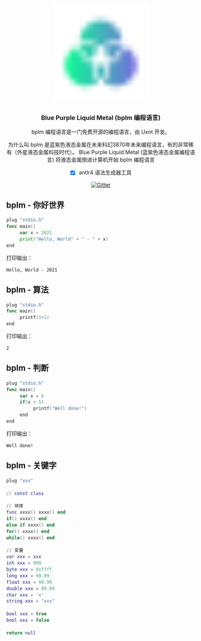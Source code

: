 <div align="center">
<a href="#">
<h1><img src="BPLM.svg" alt="Logo" width="256"></h1>
</a>

### Blue Purple Liquid Metal (bplm 编程语言)

bplm 编程语言是一门免费开源的编程语言，由 Uxnt 开发。 

为什么叫 bplm 是蓝紫色液态金属在未来科幻3870年未来编程语言，有的非常稀有（外星液态金属科技时代）。
Blue Purple Liquid Metal (蓝紫色液态金属编程语言)
将液态金属倒进计算机开始 bplm 编程语言
	
- [x] antlr4 语法生成器工具
	
[![Gitter](https://badges.gitter.im/uxnt/cpp-script.svg)](https://gitter.im/uxnt/cpp-script?utm_source=badge&utm_medium=badge&utm_campaign=pr-badge)

</div>


## bplm - 你好世界
```go
plug "stdio.h"
func main()
     var x = 2021
     print("Hello, World" + " - " + x)
end

```
打印输出：

```
Hello, World - 2021
```

## bplm - 算法
```go
plug "stdio.h"
func main()
     printf(1+1)
end
```
打印输出：

```
2
```

## bplm - 判断
```go
plug "stdio.h"
func main()
     var x = 6
     if(x > 5)
          printf("Well done!")
     end
end
```
打印输出：
```
Well done!
```


## bplm - 关键字


```lua
plug "xxx"

// const class

// 块体
func xxxx() xxxx() end
if() xxxx() end
else if xxxx() end
for() xxxx() end
while() xxxx() end

// 变量
var xxx = xxx
int xxx = 999
byte xxx = 0xffff
long xxx = 99.99
float xxx = 99.99
double xxx = 99.99
char xxx = 'x'
string xxx = "xxx"

bool xxx = true 
bool xxx = false 

return null

```


